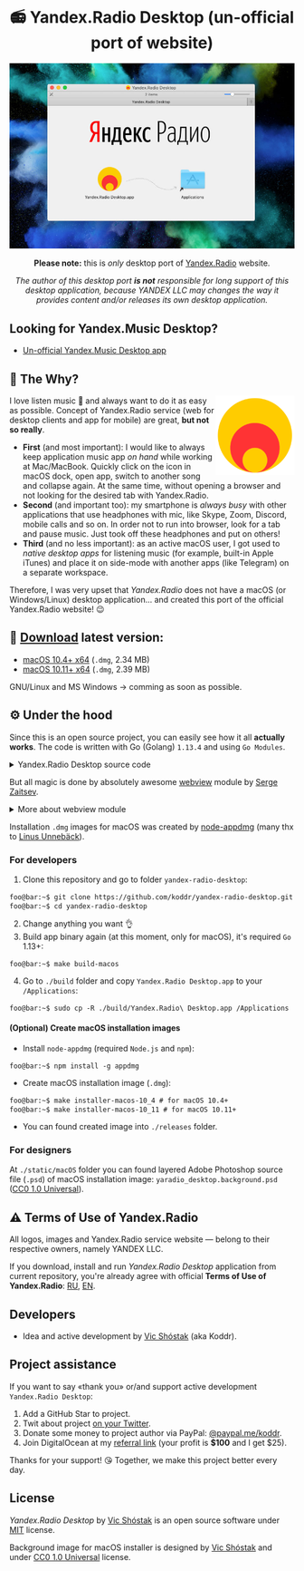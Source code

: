 <h1 align="center">📻 Yandex.Radio Desktop (un-official port of website)</h1>

![Yandex.Radio Desktop (un-official port of website)](static/GitHub/macOS_installer_screenshot.jpg)

<p align="center"><strong>Please note:</strong> this is <em>only</em> desktop port of <a href="https://radio.yandex.ru" target="_blank">Yandex.Radio</a> website.</p>

<p align="center"><em>The author of this desktop port <strong>is not</strong> responsible for long support of this desktop application, because YANDEX LLC may changes the way it provides content and/or releases its own desktop application.</em></p>

## Looking for Yandex.Music Desktop?

- [Un-official Yandex.Music Desktop app](https://github.com/koddr/yandex-music-desktop)

## 💭 The Why?

<img width="140px" align="right" src="static/macOS/yaradio_desktop.png" alt="Yandex.Radio logo"/>

I love listen music 🥰 and always want to do it as easy as possible. Concept of Yandex.Radio service (web for desktop clients and app for mobile) are great, **but not so really**.

- **First** (and most important): I would like to always keep application music app _on hand_ while working at Mac/MacBook. Quickly click on the icon in macOS dock, open app, switch to another song and collapse again. At the same time, without opening a browser and not looking for the desired tab with Yandex.Radio.
- **Second** (and important too): my smartphone is _always busy_ with other applications that use headphones with mic, like Skype, Zoom, Discord, mobile calls and so on. In order not to run into browser, look for a tab and pause music. Just took off these headphones and put on others!
- **Third** (and no less important): as an active macOS user, I got used to _native desktop apps_ for listening music (for example, built-in Apple iTunes) and place it on side-mode with another apps (like Telegram) on a separate workspace.

Therefore, I was very upset that _Yandex.Radio_ does not have a macOS (or Windows/Linux) desktop application... and created this port of the official Yandex.Radio website! 😉

## 🔗 [Download](https://github.com/koddr/yandex-radio-desktop/releases) latest version:

- [macOS 10.4+ x64](https://github.com/koddr/yandex-radio-desktop/releases/download/0.1.0/yaradio_desktop.osx10_4x64.dmg) (`.dmg`, 2.34 MB)
- [macOS 10.11+ x64](https://github.com/koddr/yandex-radio-desktop/releases/download/0.1.0/yaradio_desktop.osx10_11x64.dmg) (`.dmg`, 2.39 MB)

GNU/Linux and MS Windows → comming as soon as possible.

## ⚙️ Under the hood

Since this is an open source project, you can easily see how it all **actually works**. The code is written with Go (Golang) `1.13.4` and using `Go Modules`.

<details>
<summary>Yandex.Radio Desktop source code</summary><br/>

```go
package main

import "github.com/zserge/webview"

func main() {
	// Webview options:
	//  - name: Yandex.Radio Desktop
	name := "Yandex.Radio Desktop"
	//  - URL to login screen: https://passport.yandex.ru/auth?...
	url := "https://passport.yandex.ru/auth?origin=radio&retpath=https%3A%2F%2Fradio.yandex.ru"
	//  - sizes: 800x800 px
	width := 800
	height := 800
	//  - resizable: true
	resizable := true

	// Let's open window app with options:
	webview.Open(name, url, width, height, resizable)
}

```

</details>

But all magic is done by absolutely awesome [webview](https://github.com/zserge/webview) module by [Serge Zaitsev](https://github.com/zserge).

<details>
<summary>More about webview module</summary><br/>

A tiny cross-platform webview library for C/C++/Golang to build modern cross-platform GUIs. Also, there are Rust bindings, Python bindings, Nim bindings, Haskell and C# bindings available.

It supports two-way JavaScript bindings (to call JavaScript from C/C++/Go and to call C/C++/Go from JavaScript).

It uses Cocoa/WebKit on macOS, gtk-webkit2 on Linux and MSHTML (IE10/11) on Windows.

![zserge/webview demo](https://github.com/zserge/webview/raw/master/examples/todo-go/screenshots/screenshots.png)

</details>

Installation `.dmg` images for macOS was created by [node-appdmg](https://github.com/LinusU/node-appdmg) (many thx to [Linus Unnebäck](https://github.com/LinusU)).

### For developers

1. Clone this repository and go to folder `yandex-radio-desktop`:

```console
foo@bar:~$ git clone https://github.com/koddr/yandex-radio-desktop.git
foo@bar:~$ cd yandex-radio-desktop
```

2. Change anything you want 👌
3. Build app binary again (at this moment, only for macOS), it's required `Go` 1.13+:

```console
foo@bar:~$ make build-macos
```

4. Go to `./build` folder and copy `Yandex.Radio Desktop.app` to your `/Applications`:

```console
foo@bar:~$ sudo cp -R ./build/Yandex.Radio\ Desktop.app /Applications
```

#### (Optional) Create macOS installation images

- Install `node-appdmg` (required `Node.js` and `npm`):

```console
foo@bar:~$ npm install -g appdmg
```

- Create macOS installation image (`.dmg`):

```console
foo@bar:~$ make installer-macos-10_4 # for macOS 10.4+
foo@bar:~$ make installer-macos-10_11 # for macOS 10.11+
```

- You can found created image into `./releases` folder.

### For designers

At `./static/macOS` folder you can found layered Adobe Photoshop source file (`.psd`) of macOS installation image: `yaradio_desktop.background.psd` ([CC0 1.0 Universal](https://creativecommons.org/share-your-work/public-domain/cc0)).

## ⚠️ Terms of Use of Yandex.Radio

All logos, images and Yandex.Radio service website — belong to their respective owners, namely YANDEX LLC.

If you download, install and run _Yandex.Radio Desktop_ application from current repository, you're already agree with official **Terms of Use of Yandex.Radio**: [RU](https://yandex.ru/legal/radio_termsofuse/), [EN](https://yandex.ru/legal/radio_termsofuse/?lang=en).

## Developers

- Idea and active development by [Vic Shóstak](https://github.com/koddr) (aka Koddr).

## Project assistance

If you want to say «thank you» or/and support active development `Yandex.Radio Desktop`:

1. Add a GitHub Star to project.
2. Twit about project [on your Twitter](https://twitter.com/intent/tweet?text=Yandex.Radio%20Desktop%20%E2%80%94%20un-official%20port%20of%20website%20&url=https%3A%2F%2Fgithub.com%2Fkoddr%2Fyandex-radio-desktop).
3. Donate some money to project author via PayPal: [@paypal.me/koddr](https://paypal.me/koddr?locale.x=en_EN).
4. Join DigitalOcean at my [referral link](https://m.do.co/c/b41859fa9b6e) (your profit is **\$100** and I get \$25).

Thanks for your support! 😘 Together, we make this project better every day.

## License

_Yandex.Radio Desktop_ by [Vic Shóstak](https://github.com/koddr) is an open source software under [MIT](LICENSE) license.

Background image for macOS installer is designed by [Vic Shóstak](https://github.com/koddr) and under [CC0 1.0 Universal](https://creativecommons.org/share-your-work/public-domain/cc0) license.
